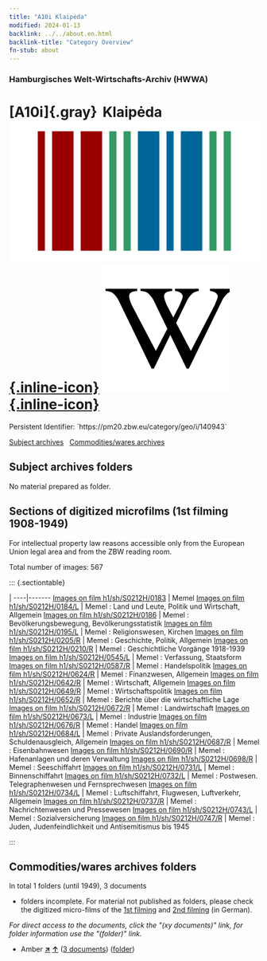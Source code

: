 ```yaml
---
title: "A10i Klaipėda"
modified: 2024-01-13
backlink: ../../about.en.html
backlink-title: "Category Overview"
fn-stub: about
---
```


### Hamburgisches Welt-Wirtschafts-Archiv (HWWA)

# [A10i]{.gray}&#8201; Klaipėda &#160; [![Wikidata](/images/Wikidata-logo.svg "Wikidata"){.inline-icon}](http://www.wikidata.org/entity/Q776965) [![Wikipedia](/images/Wikipedia-W.svg "Wikipedia"){.inline-icon}](https://en.wikipedia.org/wiki/Klaip%C4%97da)

<div class="hint">Persistent Identifier: `https://pm20.zbw.eu/category/geo/i/140943`</div>





[Subject archives](#subject-archives-folders) &#160; [Commodities/wares archives](#commoditieswares-archives-folders)




## Subject archives folders








No material prepared as folder.



<a id="filmsections" />

## Sections of digitized microfilms (1st filming 1908-1949)

<p>For intellectual property law reasons accessible only from the European Union legal area and from the ZBW reading room.</p>



<p>Total number of images: 567</p>




::: {.sectiontable}

 | 
----|-------
<a class="btn" href="https://pm20.zbw.eu/film/h1/sh/S0212H/0183" rel="nofollow">Images on film h1/sh/S0212H/0183</a> | Memel
<a class="btn" href="https://pm20.zbw.eu/film/h1/sh/S0212H/0184/L" rel="nofollow">Images on film h1/sh/S0212H/0184/L</a> | Memel : Land und Leute, Politik und Wirtschaft, Allgemein
<a class="btn" href="https://pm20.zbw.eu/film/h1/sh/S0212H/0186" rel="nofollow">Images on film h1/sh/S0212H/0186</a> | Memel : Bevölkerungsbewegung, Bevölkerungsstatistik
<a class="btn" href="https://pm20.zbw.eu/film/h1/sh/S0212H/0195/L" rel="nofollow">Images on film h1/sh/S0212H/0195/L</a> | Memel : Religionswesen, Kirchen
<a class="btn" href="https://pm20.zbw.eu/film/h1/sh/S0212H/0205/R" rel="nofollow">Images on film h1/sh/S0212H/0205/R</a> | Memel : Geschichte, Politik, Allgemein
<a class="btn" href="https://pm20.zbw.eu/film/h1/sh/S0212H/0210/R" rel="nofollow">Images on film h1/sh/S0212H/0210/R</a> | Memel : Geschichtliche Vorgänge 1918-1939
<a class="btn" href="https://pm20.zbw.eu/film/h1/sh/S0212H/0545/L" rel="nofollow">Images on film h1/sh/S0212H/0545/L</a> | Memel : Verfassung, Staatsform
<a class="btn" href="https://pm20.zbw.eu/film/h1/sh/S0212H/0587/R" rel="nofollow">Images on film h1/sh/S0212H/0587/R</a> | Memel : Handelspolitik
<a class="btn" href="https://pm20.zbw.eu/film/h1/sh/S0212H/0624/R" rel="nofollow">Images on film h1/sh/S0212H/0624/R</a> | Memel : Finanzwesen, Allgemein
<a class="btn" href="https://pm20.zbw.eu/film/h1/sh/S0212H/0642/R" rel="nofollow">Images on film h1/sh/S0212H/0642/R</a> | Memel : Wirtschaft, Allgemein
<a class="btn" href="https://pm20.zbw.eu/film/h1/sh/S0212H/0649/R" rel="nofollow">Images on film h1/sh/S0212H/0649/R</a> | Memel : Wirtschaftspolitik
<a class="btn" href="https://pm20.zbw.eu/film/h1/sh/S0212H/0652/R" rel="nofollow">Images on film h1/sh/S0212H/0652/R</a> | Memel : Berichte über die wirtschaftliche Lage
<a class="btn" href="https://pm20.zbw.eu/film/h1/sh/S0212H/0672/R" rel="nofollow">Images on film h1/sh/S0212H/0672/R</a> | Memel : Landwirtschaft
<a class="btn" href="https://pm20.zbw.eu/film/h1/sh/S0212H/0673/L" rel="nofollow">Images on film h1/sh/S0212H/0673/L</a> | Memel : Industrie
<a class="btn" href="https://pm20.zbw.eu/film/h1/sh/S0212H/0676/R" rel="nofollow">Images on film h1/sh/S0212H/0676/R</a> | Memel : Handel
<a class="btn" href="https://pm20.zbw.eu/film/h1/sh/S0212H/0684/L" rel="nofollow">Images on film h1/sh/S0212H/0684/L</a> | Memel : Private Auslandsforderungen, Schuldenausgleich, Allgemein
<a class="btn" href="https://pm20.zbw.eu/film/h1/sh/S0212H/0687/R" rel="nofollow">Images on film h1/sh/S0212H/0687/R</a> | Memel : Eisenbahnwesen
<a class="btn" href="https://pm20.zbw.eu/film/h1/sh/S0212H/0690/R" rel="nofollow">Images on film h1/sh/S0212H/0690/R</a> | Memel : Hafenanlagen und deren Verwaltung
<a class="btn" href="https://pm20.zbw.eu/film/h1/sh/S0212H/0698/R" rel="nofollow">Images on film h1/sh/S0212H/0698/R</a> | Memel : Seeschiffahrt
<a class="btn" href="https://pm20.zbw.eu/film/h1/sh/S0212H/0731/L" rel="nofollow">Images on film h1/sh/S0212H/0731/L</a> | Memel : Binnenschiffahrt
<a class="btn" href="https://pm20.zbw.eu/film/h1/sh/S0212H/0732/L" rel="nofollow">Images on film h1/sh/S0212H/0732/L</a> | Memel : Postwesen. Telegraphenwesen und Fernsprechwesen
<a class="btn" href="https://pm20.zbw.eu/film/h1/sh/S0212H/0734/L" rel="nofollow">Images on film h1/sh/S0212H/0734/L</a> | Memel : Luftschiffahrt, Flugwesen, Luftverkehr, Allgemein
<a class="btn" href="https://pm20.zbw.eu/film/h1/sh/S0212H/0737/R" rel="nofollow">Images on film h1/sh/S0212H/0737/R</a> | Memel : Nachrichtenwesen und Pressewesen
<a class="btn" href="https://pm20.zbw.eu/film/h1/sh/S0212H/0743/L" rel="nofollow">Images on film h1/sh/S0212H/0743/L</a> | Memel : Sozialversicherung
<a class="btn" href="https://pm20.zbw.eu/film/h1/sh/S0212H/0747/R" rel="nofollow">Images on film h1/sh/S0212H/0747/R</a> | Memel :  Juden, Judenfeindlichkeit und Antisemitismus bis 1945


:::














## Commodities/wares archives folders











In total 1 folders (until 1949), 3 documents
- folders incomplete.  For material not published as folders, please check the
digitized micro-films of the [1st filming](/film/h1_wa.de.html) and [2nd
filming](/film/h2_wa.de.html) (in German).

_For direct access to the documents, click the "(xy documents)" link, for folder information use the "(folder)" link._


- Amber [**&nearr;**](../../../ware/i/142111/about.en.html "Amber (xXX all over the world)") [**&uarr;**](../../../ware/about.en.html#PID04-Sc01 "Ware category system") (<a href="https://pm20.zbw.eu/iiifview/folder/wa/142111,140943" title="about: Amber : Klaipėda" target="_blank">3 documents</a>) ([folder](../../../../folder/wa/1421xx/142111/1409xx/140943/about.en.html))




